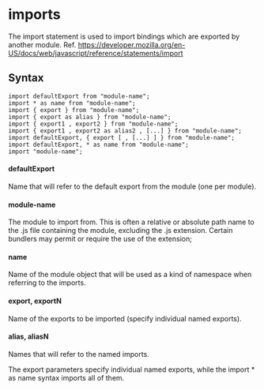 # imports

The import statement is used to import bindings which are exported by another module.
Ref. https://developer.mozilla.org/en-US/docs/web/javascript/reference/statements/import


## Syntax
```
import defaultExport from "module-name";
import * as name from "module-name";
import { export } from "module-name";
import { export as alias } from "module-name";
import { export1 , export2 } from "module-name";
import { export1 , export2 as alias2 , [...] } from "module-name";
import defaultExport, { export [ , [...] ] } from "module-name";
import defaultExport, * as name from "module-name";
import "module-name";
```

#### defaultExport

Name that will refer to the default export from the module (one per module).

#### module-name

The module to import from. This is often a relative or absolute path name to the .js file containing the module, excluding the .js extension. Certain bundlers may permit or require the use of the extension;

#### name

Name of the module object that will be used as a kind of namespace when referring to the imports.

#### export, exportN

Name of the exports to be imported (specify individual named exports).

#### alias, aliasN

Names that will refer to the named imports.


The export parameters specify individual named exports, while the import * as name syntax imports all of them.
